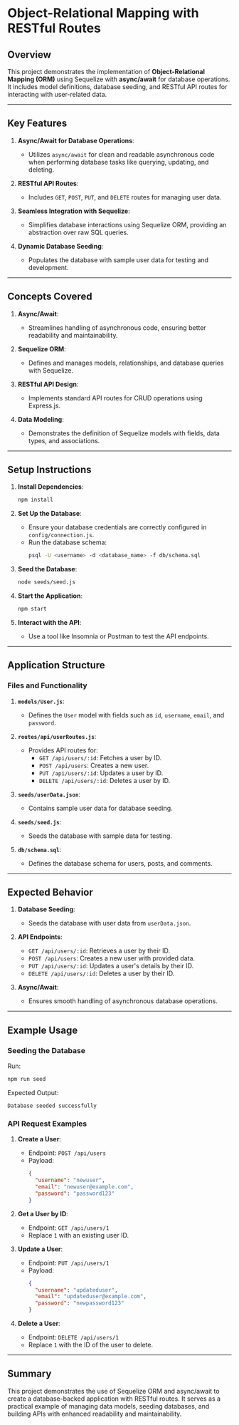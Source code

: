 # Object-Relational Mapping with RESTful Routes

## Overview

This project demonstrates the implementation of **Object-Relational Mapping (ORM)** using Sequelize with **async/await** for database operations. It includes model definitions, database seeding, and RESTful API routes for interacting with user-related data.

---

## Key Features

1. **Async/Await for Database Operations**:

   - Utilizes `async/await` for clean and readable asynchronous code when performing database tasks like querying, updating, and deleting.

2. **RESTful API Routes**:

   - Includes `GET`, `POST`, `PUT`, and `DELETE` routes for managing user data.

3. **Seamless Integration with Sequelize**:

   - Simplifies database interactions using Sequelize ORM, providing an abstraction over raw SQL queries.

4. **Dynamic Database Seeding**:
   - Populates the database with sample user data for testing and development.

---

## Concepts Covered

1. **Async/Await**:

   - Streamlines handling of asynchronous code, ensuring better readability and maintainability.

2. **Sequelize ORM**:

   - Defines and manages models, relationships, and database queries with Sequelize.

3. **RESTful API Design**:

   - Implements standard API routes for CRUD operations using Express.js.

4. **Data Modeling**:
   - Demonstrates the definition of Sequelize models with fields, data types, and associations.

---

## Setup Instructions

1. **Install Dependencies**:

   ```bash
   npm install
   ```

2. **Set Up the Database**:

   - Ensure your database credentials are correctly configured in `config/connection.js`.
   - Run the database schema:
     ```bash
     psql -U <username> -d <database_name> -f db/schema.sql
     ```

3. **Seed the Database**:

   ```bash
   node seeds/seed.js
   ```

4. **Start the Application**:

   ```bash
   npm start
   ```

5. **Interact with the API**:
   - Use a tool like Insomnia or Postman to test the API endpoints.

---

## Application Structure

### **Files and Functionality**

1. **`models/User.js`**:

   - Defines the `User` model with fields such as `id`, `username`, `email`, and `password`.

2. **`routes/api/userRoutes.js`**:

   - Provides API routes for:
     - `GET /api/users/:id`: Fetches a user by ID.
     - `POST /api/users`: Creates a new user.
     - `PUT /api/users/:id`: Updates a user by ID.
     - `DELETE /api/users/:id`: Deletes a user by ID.

3. **`seeds/userData.json`**:

   - Contains sample user data for database seeding.

4. **`seeds/seed.js`**:

   - Seeds the database with sample data for testing.

5. **`db/schema.sql`**:
   - Defines the database schema for users, posts, and comments.

---

## Expected Behavior

1. **Database Seeding**:

   - Seeds the database with user data from `userData.json`.

2. **API Endpoints**:

   - `GET /api/users/:id`: Retrieves a user by their ID.
   - `POST /api/users`: Creates a new user with provided data.
   - `PUT /api/users/:id`: Updates a user's details by their ID.
   - `DELETE /api/users/:id`: Deletes a user by their ID.

3. **Async/Await**:
   - Ensures smooth handling of asynchronous database operations.

---

## Example Usage

### **Seeding the Database**

Run:

```bash
npm run seed
```

Expected Output:

```
Database seeded successfully
```

### **API Request Examples**

1. **Create a User**:

   - Endpoint: `POST /api/users`
   - Payload:
     ```json
     {
       "username": "newuser",
       "email": "newuser@example.com",
       "password": "password123"
     }
     ```

2. **Get a User by ID**:

   - Endpoint: `GET /api/users/1`
   - Replace `1` with an existing user ID.

3. **Update a User**:

   - Endpoint: `PUT /api/users/1`
   - Payload:
     ```json
     {
       "username": "updateduser",
       "email": "updateduser@example.com",
       "password": "newpassword123"
     }
     ```

4. **Delete a User**:
   - Endpoint: `DELETE /api/users/1`
   - Replace `1` with the ID of the user to delete.

---

## Summary

This project demonstrates the use of Sequelize ORM and async/await to create a database-backed application with RESTful routes. It serves as a practical example of managing data models, seeding databases, and building APIs with enhanced readability and maintainability.
